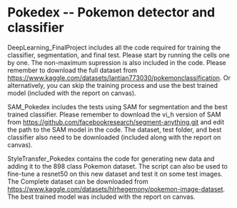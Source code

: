 # Pokedex -- Pokemon detector and classifier

DeepLearning_FinalProject includes all the code required for training the classifier, segmentation, and final test. Please start by running the cells one by one. The non-maximum supression is also included in the code. Please remember to download the full dataset from https://www.kaggle.com/datasets/lantian773030/pokemonclassification. Or alternatively, you can skip the training process and use the best trained model (included with the report on canvas).

SAM_Pokedex includes the tests using SAM for segmentation and the best trained classifier. Please remember to download the vi_h version of SAM from https://github.com/facebookresearch/segment-anything.git and edit the path to the SAM model in the code. The dataset, test folder, and best classifier also need to be downloaded (included along with the report on canvas).

StyleTransfer_Pokedex contains the code for generating new data and adding it to the 898 class Pokemon dataset. The script can also be used to fine-tune a resnet50 on this new dataset and test it on some test images. The Complete dataset can be downloaded from https://www.kaggle.com/datasets/hlrhegemony/pokemon-image-dataset. The best trained model was included with the report on canvas.
